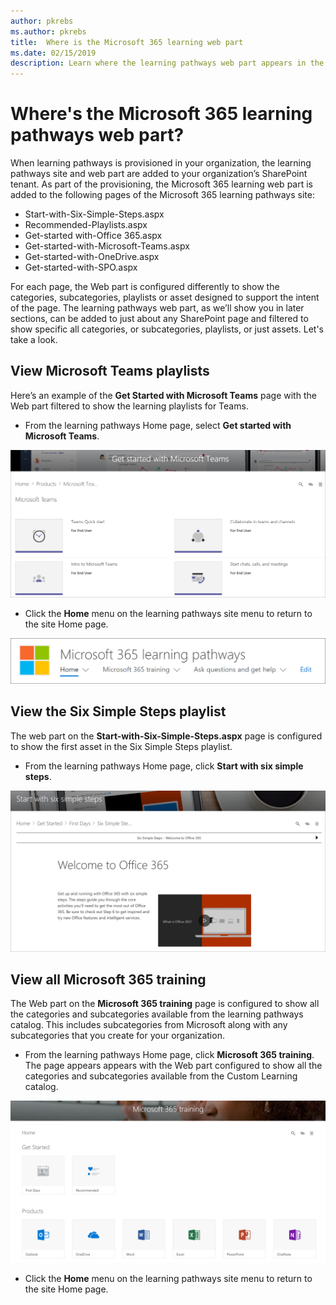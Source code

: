 ```yaml
---
author: pkrebs
ms.author: pkrebs
title:  Where is the Microsoft 365 learning web part
ms.date: 02/15/2019
description: Learn where the learning pathways web part appears in the learning pathways site
---
```


# Where's the Microsoft 365 learning pathways web part?

When learning pathways is provisioned in your organization, the learning pathways site and web part are added to your organization’s SharePoint tenant. As part of the provisioning, the Microsoft 365 learning web part is added to the following pages of the Microsoft 365 learning pathways site:

- Start-with-Six-Simple-Steps.aspx 
- Recommended-Playlists.aspx
- Get-started with-Office 365.aspx
- Get-started-with-Microsoft-Teams.aspx
- Get-started-with-OneDrive.aspx
- Get-started-with-SPO.aspx

For each page, the Web part is configured differently to show the categories, subcategories, playlists or asset designed to support the intent of the page. The learning pathways web part, as we’ll show you in later sections, can be added to just about any SharePoint page and filtered to show specific all categories, or subcategories, playlists, or just assets. Let's take a look. 

## View Microsoft Teams playlists

Here’s an example of the **Get Started with Microsoft Teams** page with the Web part filtered to show the learning playlists for Teams. 

- From the learning pathways Home page, select **Get started with Microsoft Teams**.

![cg-whereiswp-teams.png](media/cg-whereiswp-teams.png)

- Click the **Home** menu on the learning pathways site menu to return to the site Home page.

![cg-homebtnmenu.png](media/cg-homebtnmenu.png)

## View the Six Simple Steps playlist

The web part on the **Start-with-Six-Simple-Steps.aspx** page is configured to show the first asset in the Six Simple Steps playlist. 

- From the learning pathways Home page,  click **Start with six simple steps**. 

![cg-whereiswp-six.png](media/cg-whereiswp-six.png)

## View all Microsoft 365 training

The Web part on the **Microsoft 365 training** page is configured to show all the categories and subcategories available from the learning pathways catalog. This includes subcategories from Microsoft along with any subcategories that you create for your organization.

- From the learning pathways Home page, click **Microsoft 365 training**. The page appears appears with the Web part configured to show all the categories and subcategories available from the Custom Learning catalog.

![cg-whereiswp-o365.png](media/cg-whereiswp-o365.png)

- Click the **Home** menu on the learning pathways site menu to return to the site Home page.


